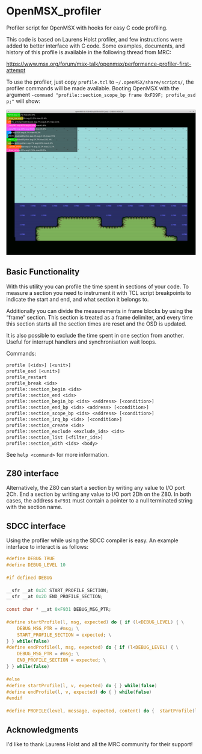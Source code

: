 # OpenMSX_profiler
Profiler script for OpenMSX with hooks for easy C code profiling.

This code is based on Laurens Holst profiler, and few instructions were added to better interface with C code.
Some examples, documents, and history of this profile is available in the following thread from MRC:

https://www.msx.org/forum/msx-talk/openmsx/performance-profiler-first-attempt

To use the profiler, just copy `profile.tcl` to `~/.openMSX/share/scripts/`, the profiler commands will be made available.
Booting OpenMSX with the argument `-command "profile::section_scope_bp frame 0xFD9F; profile_osd p;"` will show:

![Sample Profiler](/images/eg001.png)
 

## Basic Functionality

With this utility you can profile the time spent in sections of your code.
To measure a section you need to instrument it with TCL script breakpoints to indicate the start and end, and what section it belongs to.

Additionally you can divide the measurements in frame blocks by using the “frame” section. This section is treated as a frame delimiter, and every time this section starts all the section times are reset and the OSD is updated.

It is also possible to exclude the time spent in one section from another.
Useful for interrupt handlers and synchronisation wait loops.

Commands:
```
profile [<ids>] [<unit>]
profile_osd [<unit>]
profile_restart
profile_break <ids>
profile::section_begin <ids>
profile::section_end <ids>
profile::section_begin_bp <ids> <address> [<condition>]
profile::section_end_bp <ids> <address> [<condition>]
profile::section_scope_bp <ids> <address> [<condition>]
profile::section_irq_bp <ids> [<condition>]
profile::section_create <ids>
profile::section_exclude <exclude_ids> <ids>
profile::section_list [<filter_ids>]
profile::section_with <ids> <body>
```

See `help <command>` for more information.

## Z80 interface

Alternatively, the Z80 can start a section by writing any value to I/O port 2Ch. 
End a section by writing any value  to I/O port 2Dh on the Z80.
In both cases, the address `0xF931` must contain a pointer to a null terminated string with the section name.

## SDCC interface

Using the profiler while using the SDCC compiler is easy.
An example interface to interact is as follows:

```C
#define DEBUG TRUE 
#define DEBUG_LEVEL 10 

#if defined DEBUG

__sfr __at 0x2C START_PROFILE_SECTION;
__sfr __at 0x2D END_PROFILE_SECTION;

const char * __at 0xF931 DEBUG_MSG_PTR;

#define startProfile(l, msg, expected) do { if (l<DEBUG_LEVEL) { \
    DEBUG_MSG_PTR = #msg; \
    START_PROFILE_SECTION = expected; \
} } while(false)
#define endProfile(l, msg, expected) do { if (l<DEBUG_LEVEL) { \
    DEBUG_MSG_PTR = #msg; \
    END_PROFILE_SECTION = expected; \
} } while(false)

#else
#define startProfile(l, v, expected) do { } while(false)
#define endProfile(l, v, expected) do { } while(false)
#endif

#define PROFILE(level, message, expected, content) do {  startProfile(level, message, expected); { content; } isr.cpuLoad += expected; endProfile(level, message, expected); }  while(false)
```

## Acknowledgments

I'd like to thank Laurens Holst and all the MRC community for their support!
